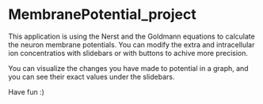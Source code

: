 # MembranePotential_project
This application is using the Nerst and the Goldmann equations to calculate the neuron membrane potentials.
You can modify the extra and intracellular ion concentratios with slidebars or with buttons to achive more precision.

You can visualize the changes you have made to potential in a graph, and you can see their exact values under the slidebars.

Have fun  :)
